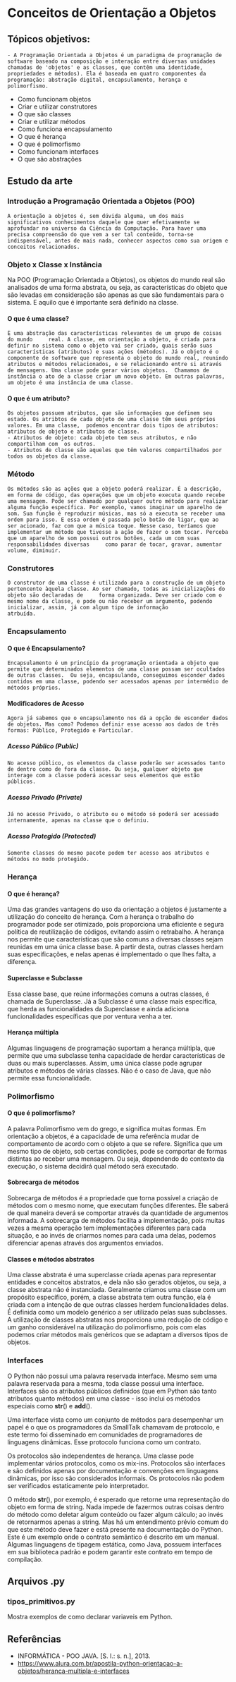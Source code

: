 # Conceitos de Orientação a Objetos

## Tópicos objetivos:
    - A Programação Orientada a Objetos é um paradigma de programação de software baseado na composição e interação entre diversas unidades chamadas de 'objetos' e as classes, que contêm uma identidade, propriedades e métodos). Ela é baseada em quatro componentes da programação: abstração digital, encapsulamento, herança e polimorfismo.
   - Como funcionam objetos
   - Criar e utilizar construtores
   - O que são classes
   - Criar e utilizar métodos
   - Como funciona encapsulamento
   - O que é herança
   - O que é polimorfismo
   - Como funcionam interfaces
   - O que são abstrações

## Estudo da arte

### Introdução a Programação Orientada a Objetos (POO)
    A orientação a objetos é, sem dúvida alguma, um dos mais significativos conhecimentos daquele que quer efetivamente se aprofundar no universo da Ciência da Computação. Para haver uma precisa compreensão do que vem a ser tal conteúdo, torna-se indispensável, antes de mais nada, conhecer aspectos como sua origem e conceitos relacionados.

### Objeto x Classe x Instância
Na POO (Programação Orientada a Objetos), os objetos do mundo real são analisados de uma forma abstrata, ou seja, as características do objeto que são levadas em consideração são apenas as que são fundamentais para o sistema. E aquilo que é importante será definido na classe.

#### O que é uma classe?
    É uma abstração das características relevantes de um grupo de coisas do mundo     real. A classe, em orientação a objeto, é criada para definir no sistema como o objeto vai ser criado, quais serão suas características (atributos) e suas ações (métodos). Já o objeto é o componente de software que representa o objeto do mundo real, reunindo atributos e métodos relacionados, e se relacionando entre si através de mensagens. Uma classe pode gerar vários objetos.  Chamamos de instância o ato de a classe criar um novo objeto. Em outras palavras, um objeto é uma instância de uma classe.

#### O que é um atributo?
    Os objetos possuem atributos, que são informações que definem seu estado. Os atribtos de cada objeto de uma classe têm seus próprios valores. Em uma classe,  podemos encontrar dois tipos de atributos: atributos de objeto e atributos de classe. 
    - Atributos de objeto: cada objeto tem seus atributos, e não compartilham com  os outros. 
    - Atributos de classe são aqueles que têm valores compartilhados por todos os objetos da classe.

### Método
    Os métodos são as ações que a objeto poderá realizar. É a descrição, em forma de código, das operações que um objeto executa quando recebe uma mensagem. Pode ser chamado por qualquer outro método para realizar alguma função específica. Por exemplo, vamos imaginar um aparelho de som. Sua função é reproduzir músicas, mas só a executa se receber uma ordem para isso. E essa ordem é passada pelo botão de ligar, que ao ser acionado, faz com que a música toque. Nesse caso, teríamos que implementar um método que tivesse a ação de fazer o som tocar. Perceba que um aparelho de som possui outros botões, cada um com suas responsabilidades diversas     como parar de tocar, gravar, aumentar volume, diminuir. 

### Construtores
    O construtor de uma classe é utilizado para a construção de um objeto pertencente àquela classe. Ao ser chamado, todas as inicializações do objeto são declaradas de     forma organizada. Deve ser criado com o mesmo nome da classe, e pode ou não receber um argumento, podendo inicializar, assim, já com algum tipo de informação 
    atrbuída.

### Encapsulamento
#### O que é Encapsulamento?
    Encapsulamento é um princípio da programação orientada a objeto que permite que determinados elementos de uma classe possam ser ocultados de outras classes.  Ou seja, encapsulando, conseguimos esconder dados contidos em uma classe, podendo ser acessados apenas por intermédio de métodos próprios.

#### Modificadores de Acesso
    Agora já sabemos que o encapsulamento nos dá a opção de esconder dados de objetos. Mas como? Podemos definir esse acesso aos dados de três formas: Público, Protegido e Particular.

##### Acesso Público (Public)
    No acesso público, os elementos da classe poderão ser acessados tanto de dentro como de fora da classe. Ou seja, qualquer objeto que interage com a classe poderá acessar seus elementos que estão públicos. 

##### Acesso Privado (Private)
    Já no acesso Privado, o atributo ou o método só poderá ser acessado internamente, apenas na classe que o definiu.

##### Acesso Protegido (Protected)
    Somente classes do mesmo pacote podem ter acesso aos atributos e métodos no modo protegido.

### Herança
#### O que é herança?
Uma das grandes vantagens do uso da orientação a objetos é justamente a utilização do conceito de herança. Com a herança o trabalho do programador pode ser otimizado, pois proporciona uma eficiente e segura política de reutilização de códigos, evitando assim o retrabalho. 
A herança nos permite que características que são comuns a diversas classes sejam reunidas em uma única classe base. A partir desta, outras classes herdam suas especificações, e nelas apenas é implementado o que lhes falta, a diferença.

####  Superclasse e Subclasse
Essa classe base, que reúne informações comuns a outras classes, é chamada de Superclasse. Já a Subclasse é uma classe mais específica, que herda as funcionalidades da Superclasse e ainda adiciona funcionalidades específicas que por ventura venha a ter.

####  Herança múltipla
Algumas linguagens de programação suportam a herança múltipla, que permite que uma subclasse tenha capacidade de herdar características de duas ou mais superclasses. Assim, uma única classe pode agrupar atributos e métodos de várias classes. Não é o caso de Java, que não permite essa funcionalidade.

### Polimorfismo
#### O que é polimorfismo?
A palavra Polimorfismo vem do grego, e significa muitas formas. Em orientação a objetos, é a capacidade de uma referência mudar de comportamento de acordo com o objeto a que se refere. Significa que um mesmo tipo de objeto, sob certas condições, pode se comportar de formas distintas ao receber uma mensagem. Ou seja, dependendo do contexto da execução, o sistema decidirá qual método será executado.

#### Sobrecarga de métodos
Sobrecarga de métodos é a propriedade que torna possível a criação de métodos com o mesmo nome, que executam funções diferentes. Ele saberá de qual maneira deverá se comportar através da quantidade de argumentos informada. A sobrecarga de métodos facilita a implementação, pois muitas vezes a mesma operação tem implementações diferentes para cada situação, e ao invés de criarmos nomes para cada uma delas, podemos diferenciar apenas através dos argumentos enviados.

#### Classes e métodos abstratos
Uma classe abstrata é uma superclasse criada apenas para representar entidades e conceitos abstratos, e dela não são gerados objetos, ou seja, a classe abstrata não é instanciada. 
Geralmente criamos uma classe com um propósito específico, porém, a classe abstrata tem outra função, ela é criada com a intenção de que outras classes herdem funcionalidades delas. É definida como um modelo genérico a ser utilizado pelas suas subclasses.
A utilização de classes abstratas nos proporciona uma redução de código e um ganho considerável na utilização do polimorfismo, pois com elas podemos criar métodos mais genéricos que se adaptam a diversos tipos de objetos.

### Interfaces
O Python não possui uma palavra reservada interface. Mesmo sem uma palavra reservada para a mesma, toda classe possui uma interface. Interfaces são os atributos públicos definidos (que em Python são tanto atributos quanto métodos) em uma classe - isso inclui os métodos especiais como __str__() e __add__().

Uma interface vista como um conjunto de métodos para desempenhar um papel é o que os programadores da SmallTalk chamavam de protocolo, e este termo foi disseminado em comunidades de programadores de linguagens dinâmicas. Esse protocolo funciona como um contrato.

Os protocolos são independentes de herança. Uma classe pode implementar vários protocolos, como os mix-ins. Protocolos são interfaces e são definidos apenas por documentação e convenções em linguagens dinâmicas, por isso são considerados informais. Os protocolos não podem ser verificados estaticamente pelo interpretador.

O método __str__(), por exemplo, é esperado que retorne uma representação do objeto em forma de string. Nada impede de fazermos outras coisas dentro do método como deletar algum conteúdo ou fazer algum cálculo; ao invés de retornarmos apenas a string. Mas há um entendimento prévio comum do que este método deve fazer e está presente na documentação do Python. Este é um exemplo onde o contrato semântico é descrito em um manual. Algumas linguagens de tipagem estática, como Java, possuem interfaces em sua biblioteca padrão e podem garantir este contrato em tempo de compilação.

## Arquivos .py
### tipos_primitivos.py
Mostra exemplos de como declarar variaveis em Python.

## Referências
- INFORMÁTICA - POO JAVA. [S. l.: s. n.], 2013.
- https://www.alura.com.br/apostila-python-orientacao-a-objetos/heranca-multipla-e-interfaces